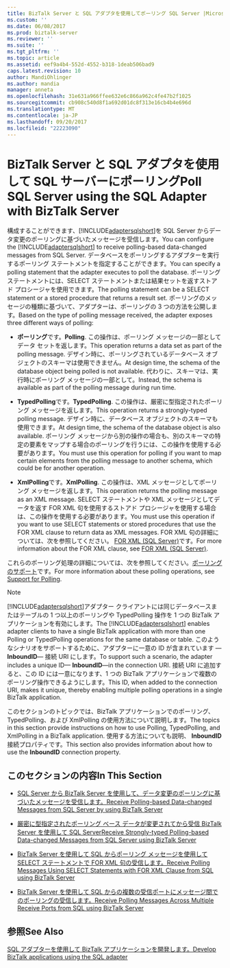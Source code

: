 ```yaml
---
title: BizTalk Server と SQL アダプタを使用してポーリング SQL Server |Microsoft ドキュメント
ms.custom: ''
ms.date: 06/08/2017
ms.prod: biztalk-server
ms.reviewer: ''
ms.suite: ''
ms.tgt_pltfrm: ''
ms.topic: article
ms.assetid: eef9a4b4-552d-4552-b318-1deab506bad9
caps.latest.revision: 10
author: MandiOhlinger
ms.author: mandia
manager: anneta
ms.openlocfilehash: 31e631a966ffee632e6c866a962c4fe47b2f1025
ms.sourcegitcommit: cb908c540d8f1a692d01dc8f313e16cb4b4e696d
ms.translationtype: MT
ms.contentlocale: ja-JP
ms.lasthandoff: 09/20/2017
ms.locfileid: "22223090"
---
```

# <a name="poll-sql-server-using-the-sql-adapter-with-biztalk-server"></a><span data-ttu-id="dfec6-102">BizTalk Server と SQL アダプタを使用して SQL サーバーにポーリング</span><span class="sxs-lookup"><span data-stu-id="dfec6-102">Poll SQL Server using the SQL Adapter with BizTalk Server</span></span>
<span data-ttu-id="dfec6-103">構成することができます、[!INCLUDE[adaptersqlshort](../../includes/adaptersqlshort-md.md)]を SQL Server からデータ変更のポーリングに基づいたメッセージを受信します。</span><span class="sxs-lookup"><span data-stu-id="dfec6-103">You can configure the [!INCLUDE[adaptersqlshort](../../includes/adaptersqlshort-md.md)] to receive polling-based data-changed messages from SQL Server.</span></span> <span data-ttu-id="dfec6-104">データベースをポーリングするアダプターを実行するポーリング ステートメントを指定することができます。</span><span class="sxs-lookup"><span data-stu-id="dfec6-104">You can specify a polling statement that the adapter executes to poll the database.</span></span> <span data-ttu-id="dfec6-105">ポーリング ステートメントには、SELECT ステートメントまたは結果セットを返すストアド プロシージャを使用できます。</span><span class="sxs-lookup"><span data-stu-id="dfec6-105">The polling statement can be a SELECT statement or a stored procedure that returns a result set.</span></span> <span data-ttu-id="dfec6-106">ポーリングのメッセージの種類に基づいて、アダプターは、ポーリングの 3 つの方法を公開します。</span><span class="sxs-lookup"><span data-stu-id="dfec6-106">Based on the type of polling message received, the adapter exposes three different ways of polling:</span></span>  
  
-   <span data-ttu-id="dfec6-107">**ポーリング**です。</span><span class="sxs-lookup"><span data-stu-id="dfec6-107">**Polling**.</span></span> <span data-ttu-id="dfec6-108">この操作は、ポーリング メッセージの一部としてデータ セットを返します。</span><span class="sxs-lookup"><span data-stu-id="dfec6-108">This operation returns a data set as part of the polling message.</span></span> <span data-ttu-id="dfec6-109">デザイン時に、ポーリングされているデータベース オブジェクトのスキーマは使用できません。</span><span class="sxs-lookup"><span data-stu-id="dfec6-109">At design time, the schema of the database object being polled is not available.</span></span> <span data-ttu-id="dfec6-110">代わりに、スキーマは、実行時にポーリング メッセージの一部として。</span><span class="sxs-lookup"><span data-stu-id="dfec6-110">Instead, the schema is available as part of the polling message during run time.</span></span>  
  
-   <span data-ttu-id="dfec6-111">**TypedPolling**です。</span><span class="sxs-lookup"><span data-stu-id="dfec6-111">**TypedPolling**.</span></span> <span data-ttu-id="dfec6-112">この操作は、厳密に型指定されたポーリング メッセージを返します。</span><span class="sxs-lookup"><span data-stu-id="dfec6-112">This operation returns a strongly-typed polling message.</span></span> <span data-ttu-id="dfec6-113">デザイン時に、データベース オブジェクトのスキーマも使用できます。</span><span class="sxs-lookup"><span data-stu-id="dfec6-113">At design time, the schema of the database object is also available.</span></span> <span data-ttu-id="dfec6-114">ポーリング メッセージから別の操作の場合も、別のスキーマの特定の要素をマップする場合のポーリングを行うには、この操作を使用する必要があります。</span><span class="sxs-lookup"><span data-stu-id="dfec6-114">You must use this operation for polling if you want to map certain elements from the polling message to another schema, which could be for another operation.</span></span>  
  
-   <span data-ttu-id="dfec6-115">**XmlPolling**です。</span><span class="sxs-lookup"><span data-stu-id="dfec6-115">**XmlPolling**.</span></span> <span data-ttu-id="dfec6-116">この操作は、XML メッセージとしてポーリング メッセージを返します。</span><span class="sxs-lookup"><span data-stu-id="dfec6-116">This operation returns the polling message as an XML message.</span></span> <span data-ttu-id="dfec6-117">SELECT ステートメントや XML メッセージとしてデータを返す FOR XML 句を使用するストアド プロシージャを使用する場合は、この操作を使用する必要があります。</span><span class="sxs-lookup"><span data-stu-id="dfec6-117">You must use this operation if you want to use SELECT statements or stored procedures that use the FOR XML clause to return data as XML messages.</span></span> <span data-ttu-id="dfec6-118">FOR XML 句の詳細については、次を参照してください。 [FOR XML (SQL Server)](https://msdn.microsoft.com/library/ms178107.aspx)です。</span><span class="sxs-lookup"><span data-stu-id="dfec6-118">For more information about the FOR XML clause, see [FOR XML (SQL Server)](https://msdn.microsoft.com/library/ms178107.aspx).</span></span> 
  
 <span data-ttu-id="dfec6-119">これらのポーリング処理の詳細については、次を参照してください。[ポーリングのサポート](https://msdn.microsoft.com/library/dd788416.aspx)です。</span><span class="sxs-lookup"><span data-stu-id="dfec6-119">For more information about these polling operations, see [Support for Polling](https://msdn.microsoft.com/library/dd788416.aspx).</span></span>  
  
> [!NOTE]
>  <span data-ttu-id="dfec6-120">[!INCLUDE[adaptersqlshort](../../includes/adaptersqlshort-md.md)]アダプター クライアントには同じデータベースまたはテーブルの 1 つ以上のポーリングや TypedPolling 操作を 1 つの BizTalk アプリケーションを有効にします。</span><span class="sxs-lookup"><span data-stu-id="dfec6-120">The [!INCLUDE[adaptersqlshort](../../includes/adaptersqlshort-md.md)] enables adapter clients to have a single BizTalk application with more than one Polling or TypedPolling operations for the same database or table.</span></span> <span data-ttu-id="dfec6-121">このようなシナリオをサポートするために、アダプターに一意の ID が含まれています — **InboundID**— 接続 URI にします。</span><span class="sxs-lookup"><span data-stu-id="dfec6-121">To support such a scenario, the adapter includes a unique ID— **InboundID**—in the connection URI.</span></span> <span data-ttu-id="dfec6-122">接続 URI に追加すると、この ID には一意になります、1 つの BizTalk アプリケーションで複数のポーリング操作できるようにします。</span><span class="sxs-lookup"><span data-stu-id="dfec6-122">This ID, when added to the connection URI, makes it unique, thereby enabling multiple polling operations in a single BizTalk application.</span></span>  
  
 <span data-ttu-id="dfec6-123">このセクションのトピックでは、BizTalk アプリケーションでのポーリング、TypedPolling、および XmlPolling の使用方法について説明します。</span><span class="sxs-lookup"><span data-stu-id="dfec6-123">The topics in this section provide instructions on how to use Polling, TypedPolling, and XmlPolling in a BizTalk application.</span></span> <span data-ttu-id="dfec6-124">使用する方法についても説明、 **InboundID**接続プロパティです。</span><span class="sxs-lookup"><span data-stu-id="dfec6-124">This section also provides information about how to use the **InboundID** connection property.</span></span>  
  
## <a name="in-this-section"></a><span data-ttu-id="dfec6-125">このセクションの内容</span><span class="sxs-lookup"><span data-stu-id="dfec6-125">In This Section</span></span>  
  
-   [<span data-ttu-id="dfec6-126">SQL Server から BizTalk Server を使用して、データ変更のポーリングに基づいたメッセージを受信します。</span><span class="sxs-lookup"><span data-stu-id="dfec6-126">Receive Polling-based Data-changed Messages from SQL Server by using BizTalk Server</span></span>](../../adapters-and-accelerators/adapter-sql/receive-polling-based-data-changed-messages-from-sql-server-using-biztalk.md)  
  
-   [<span data-ttu-id="dfec6-127">厳密に型指定されたポーリング ベース データが変更されてから受信 BizTalk Server を使用して SQL Server</span><span class="sxs-lookup"><span data-stu-id="dfec6-127">Receive Strongly-typed Polling-based Data-changed Messages from SQL Server using BizTalk Server</span></span>](../../adapters-and-accelerators/adapter-sql/receive-strongly-typed-polling-based-data-changed-messages-from-sql-in-biztalk.md)  
  
-   [<span data-ttu-id="dfec6-128">BizTalk Server を使用して SQL からポーリング メッセージを使用して SELECT ステートメントで FOR XML 句の受信します。</span><span class="sxs-lookup"><span data-stu-id="dfec6-128">Receive Polling Messages Using SELECT Statements with FOR XML Clause from SQL using BizTalk Server</span></span>](../../adapters-and-accelerators/adapter-sql/receive-polling-messages-using-select-with-for-xml-clause-with-the-sql-adapter.md)  
  
-   [<span data-ttu-id="dfec6-129">BizTalk Server を使用して SQL からの複数の受信ポートにメッセージ間でのポーリングの受信します。</span><span class="sxs-lookup"><span data-stu-id="dfec6-129">Receive Polling Messages Across Multiple Receive Ports from SQL using BizTalk Server</span></span>](../../adapters-and-accelerators/adapter-sql/receive-polling-messages-across-multiple-receive-ports-from-sql-using-biztalk.md)  
  
## <a name="see-also"></a><span data-ttu-id="dfec6-130">参照</span><span class="sxs-lookup"><span data-stu-id="dfec6-130">See Also</span></span>  
[<span data-ttu-id="dfec6-131">SQL アダプターを使用して BizTalk アプリケーションを開発します。</span><span class="sxs-lookup"><span data-stu-id="dfec6-131">Develop BizTalk applications using the SQL adapter</span></span>](../../adapters-and-accelerators/adapter-sql/develop-biztalk-applications-using-the-sql-adapter.md)